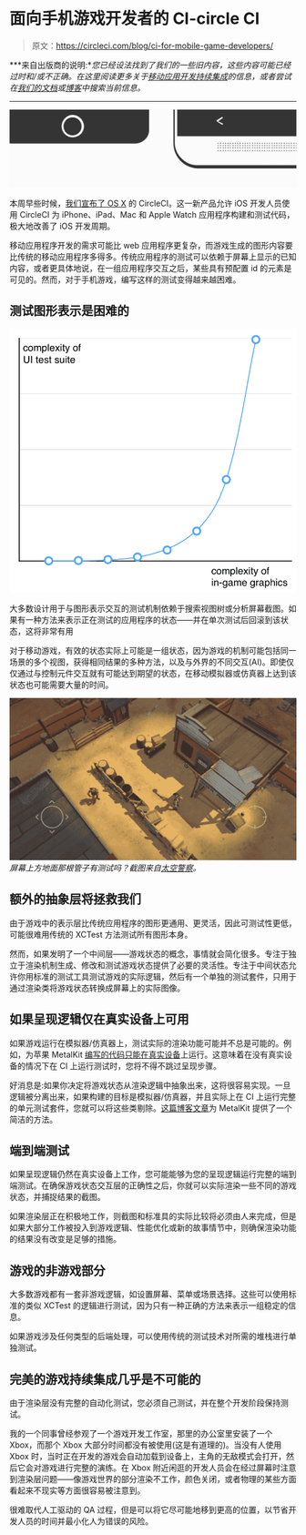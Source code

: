 # 面向手机游戏开发者的 CI-circle CI

> 原文：<https://circleci.com/blog/ci-for-mobile-game-developers/>

***来自出版商的说明:**您已经设法找到了我们的一些旧内容，这些内容可能已经过时和/或不正确。在这里阅读更多关于[移动应用开发持续集成](https://circleci.com/blog/ci-for-mobile-app-development/)的信息，或者尝试在[我们的文档](https://circleci.com/docs/)或[博客](https://circleci.com/blog/)中搜索当前信息。*

* * *

![CircleCI for Mobile Testing](img/c059746be0fac2fbdc16f64789c868ac.png)

本周早些时候，[我们宣布了 OS X](/blog/circleci-enterprise-any-cloud-deployment-and-circleci-for-os-x/) 的 CircleCI。这一新产品允许 iOS 开发人员使用 CircleCI 为 iPhone、iPad、Mac 和 Apple Watch 应用程序构建和测试代码，极大地改善了 iOS 开发周期。

移动应用程序开发的需求可能比 web 应用程序更复杂，而游戏生成的图形内容要比传统的移动应用程序多得多。传统应用程序的测试可以依赖于屏幕上显示的已知内容，或者更具体地说，在一组应用程序交互之后，某些具有预配置 id 的元素是可见的。然而，对于手机游戏，编写这样的测试变得越来越困难。

## 测试图形表示是困难的

![complexity of in-game graphics](img/5fc77879022d0f8b24068aa1d200a24d.png)

大多数设计用于与图形表示交互的测试机制依赖于搜索视图树或分析屏幕截图。如果有一种方法来表示正在测试的应用程序的状态——并在单次测试后回滚到该状态，这将非常有用

对于移动游戏，有效的状态实际上可能是一组状态，因为游戏的机制可能包括同一场景的多个视图，获得相同结果的多种方法，以及与外界的不同交互(AI)。即使仅仅通过与控制元件交互就有可能达到期望的状态，在移动模拟器或仿真器上达到该状态也可能需要大量的时间。

![Do you have a test for that tube on the ground on the top of the screen? Screenshot from Space Marshals](img/03e3923f8a8f10d9a7bf470f6dbd9a19.png) *屏幕上方地面那根管子有测试吗？截图来自[太空警察](https://itunes.apple.com/us/app/space-marshals/id834315918?mt=8)。*

## 额外的抽象层将拯救我们

由于游戏中的表示层比传统应用程序的图形更通用、更灵活，因此可测试性更低，可能很难用传统的 XCTest 方法测试所有图形本身。

然而，如果发明了一个中间层——游戏状态的概念，事情就会简化很多。专注于独立于渲染机制生成、修改和测试游戏状态提供了必要的灵活性。专注于中间状态允许你用标准的测试工具测试游戏的实际逻辑，然后有一个单独的测试套件，只用于通过渲染类将游戏状态转换成屏幕上的实际图像。

## 如果呈现逻辑仅在真实设备上可用

如果游戏运行在模拟器/仿真器上，测试实际的渲染功能可能并不总是可能的。例如，为苹果 MetalKit [编写的代码只能在真实设备](https://forums.developer.apple.com/thread/17895)上运行。这意味着在没有真实设备的情况下在 CI 上运行测试时，您将不得不跳过呈现步骤。

好消息是:如果你决定将游戏状态从渲染逻辑中抽象出来，这将很容易实现。一旦逻辑被分离出来，如果构建的目标是模拟器/仿真器，并且实际上在 CI 上运行完整的单元测试套件，您就可以将这些类剔除。[这篇博客文章](https://medium.com/the-sup-app/bare-metal-working-with-metal-and-the-simulator-70e085e3a45#.1sduskhy5)为 MetalKit 提供了一个简洁的方法。

## 端到端测试

如果呈现逻辑仍然在真实设备上工作，您可能能够为您的呈现逻辑运行完整的端到端测试。在确保游戏状态交互层的正确性之后，你就可以实际渲染一些不同的游戏状态，并捕捉结果的截图。

如果渲染层正在积极地工作，则截图和标准具的实际比较将必须由人来完成，但是如果大部分工作被投入到游戏逻辑、性能优化或新的故事情节中，则确保渲染功能的结果没有改变是足够的措施。

## 游戏的非游戏部分

大多数游戏都有一套非游戏逻辑，如设置屏幕、菜单或场景选择。这些可以使用标准的类似 XCTest 的逻辑进行测试，因为只有一种正确的方法来表示一组稳定的信息。

如果游戏涉及任何类型的后端处理，可以使用传统的测试技术对所需的堆栈进行单独测试。

## 完美的游戏持续集成几乎是不可能的

由于渲染层没有完整的自动化测试，您必须自己测试，并在整个开发阶段保持测试。

我的一个同事曾经参观了一个游戏开发工作室，那里的办公室里安装了一个 Xbox，而那个 Xbox 大部分时间都没有被使用(这是有道理的)。当没有人使用 Xbox 时，当时正在开发的游戏会自动加载到设备上，主角的无敌模式会打开，然后它会对游戏进行完整的演练。在 Xbox 附近闲逛的开发人员会在经过屏幕时注意到渲染层问题——像游戏世界的部分渲染不工作，颜色关闭，或者物理的某些方面看起来不现实等方面很容易被注意到。

很难取代人工驱动的 QA 过程，但是可以将它尽可能地移到更高的位置，以节省开发人员的时间并最小化人为错误的风险。